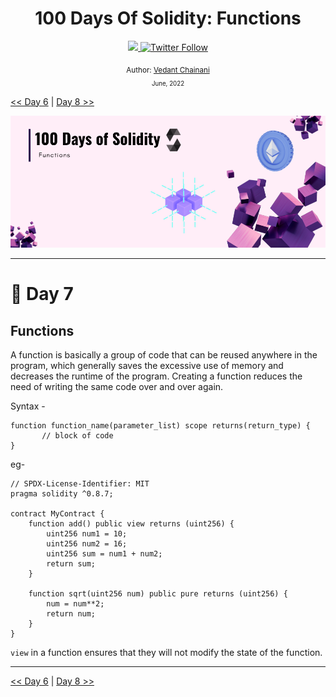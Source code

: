 <div align="center">
  <h1> 100 Days Of Solidity: Functions</h1>
  <a class="header-badge" target="_blank" href="https://dev.to/envoy_">
  <img src="https://img.shields.io/badge/dev.to-0A0A0A?style=for-the-badge&logo=devdotto&logoColor=white">
  </a>
  <a class="header-badge" target="_blank" href="https://twitter.com/Envoy_1084">
  <img alt="Twitter Follow" src="https://img.shields.io/twitter/follow/Envoy_1084?style=social">
  </a>

<sub>Author:
<a href="https://dev.to/envoy_" target="_blank">Vedant Chainani</a><br>
<small> June, 2022</small>
</sub>
</div>

[<< Day 6](../Day%20006%20-%20Types/readme.md) | [Day 8 >>](../Day%20008%20-%20Loops/readme.md)

![Day 7](./cover.png)

---

# 📔 Day 7

## Functions

A function is basically a group of code that can be reused anywhere in the program, which generally saves the excessive use of memory and decreases the runtime of the program. Creating a function reduces the need of writing the same code over and over again.

Syntax -
```solidity
function function_name(parameter_list) scope returns(return_type) {
       // block of code
}
```

eg-

```solidity
// SPDX-License-Identifier: MIT
pragma solidity ^0.8.7;

contract MyContract {
    function add() public view returns (uint256) {
        uint256 num1 = 10;
        uint256 num2 = 16;
        uint256 sum = num1 + num2;
        return sum;
    }

    function sqrt(uint256 num) public pure returns (uint256) {
        num = num**2;
        return num;
    }
}
```

`view` in a function ensures that they will not modify the state of the function.

---

[<< Day 6](../Day%20006%20-%20Types/readme.md) | [Day 8 >>](../Day%20008%20-%20Loops/readme.md)
